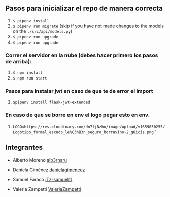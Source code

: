 ## Pasos para inicializar el repo de manera correcta

1. `$ pipenv install`
2. `$ pipenv run migrate` (skip if you have not made changes to the models on the `./src/api/models.py`)
3. `$ pipenv run upgrade`
4. `$ pipenv run upgrade`

### Correr el servidor en la nube (debes hacer primero los pasos de arriba):

1. `$ npm install`
2. `$ npm run start`

### Pasos para instalar jwt en caso de que te de error el import

1. `$pipenv install flask-jwt-extended`

### En caso de que se borre en env el logo pegar esto en env.

1. `LOGO=https://res.cloudinary.com/dn7fj8zhu/image/upload/v1659050255/Logotipo_formal_escudo_le%C3%B3n_seguro_borravino-2_g8icis.png`
   `

## Integrantes

- Alberto Moreno [alb3rnaru](https://github.com/Alb3rnaru)

- Daniela Giménez [danielagimeneez](https://github.com/danielagimeneez)

- Samuel Faraco [iTz-samuel11](https://github.com/iTz-samuel11)

- Valeria Zampetti [ValeriaZampetti](https://github.com/ValeriaZampetti)
